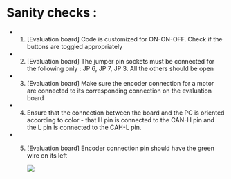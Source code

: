 

# Sanity checks :


- 1. [Evaluation board] Code is customized for ON-ON-OFF. Check if the buttons are toggled appropriately
- 2. [Evaluation board] The jumper pin sockets must be connected for the following only : JP 6, JP 7, JP 3. All the others should be open
- 3. [Evaluation board] Make sure the encoder connection for a motor are connected to its corresponding connection on the evaluation board
- 4. Ensure that the connection between the board and the PC is oriented according to color - that H pin is connected to the CAN-H pin and the L pin is connected to the CAH-L pin. 
- 5. [Evaluation board] Encoder connection pin should have the green wire on its left
 
     ![](./images/electronics_board1.png)
